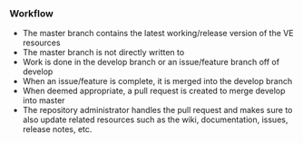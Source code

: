 ### Workflow
  - The master branch contains the latest working/release version of the VE resources
  - The master branch is not directly written to
  - Work is done in the develop branch or an issue/feature branch off of develop
  - When an issue/feature is complete, it is merged into the develop branch
  - When deemed appropriate, a pull request is created to merge develop into master
  - The repository administrator handles the pull request and makes sure to also update related resources such as the wiki, documentation, issues, release notes, etc.

